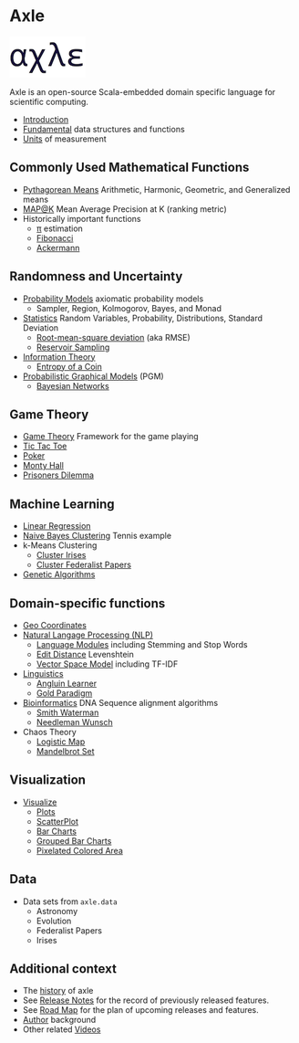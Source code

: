 # Axle

![axle](/images/axle.png)

Axle is an open-source Scala-embedded domain specific language for scientific computing.

* [Introduction](introduction/Introduction.md)
* [Fundamental](fundamental/Fundamental.md) data structures and functions
* [Units](Units.md) of measurement

## Commonly Used Mathematical Functions

* [Pythagorean Means](math/PythagoreanMeans.md) Arithmetic, Harmonic, Geometric, and Generalized means
* [MAP@K](math/MeanAveragePrecisionAtK.md) Mean Average Precision at K (ranking metric)
* Historically important functions
  * [π](math/Pi.md) estimation
  * [Fibonacci](math/Fibonacci.md)
  * [Ackermann](math/Ackermann.md)

## Randomness and Uncertainty

* [Probability Models](random_uncertain/ProbabilityModel.md) axiomatic probability models
  * Sampler, Region, Kolmogorov, Bayes, and Monad
* [Statistics](random_uncertain/Statistics.md) Random Variables, Probability, Distributions, Standard Deviation
  * [Root-mean-square deviation](random_uncertain/RootMeanSquareDeviation.md) (aka RMSE)
  * [Reservoir Sampling](random_uncertain/ReservoirSampling.md)
* [Information Theory](random_uncertain/InformationTheory.md)
  * [Entropy of a Coin](random_uncertain/CoinEntropy.md)
* [Probabilistic Graphical Models](random_uncertain/ProbabilisticGraphicalModels.md) (PGM)
  * [Bayesian Networks](random_uncertain/BayesianNetworks.md)

## Game Theory

* [Game Theory](game_theory/GameTheory.md) Framework for the game playing
* [Tic Tac Toe](game_theory/TicTacToe.md)
* [Poker](game_theory/Poker.md)
* [Monty Hall](game_theory/MontyHall.md)
* [Prisoners Dilemma](game_theory/PrisonersDilemma.md)

## Machine Learning

* [Linear Regression](machine_learning/LinearRegression.md)
* [Naive Bayes Clustering](machine_learning/NaiveBayesClassifier.md) Tennis example
* k-Means Clustering
  * [Cluster Irises](machine_learning/ClusterIrises.md)
  * [Cluster Federalist Papers](machine_learning/ClusterFederalistPapers.md)
* [Genetic Algorithms](machine_learning/GeneticAlgorithms.md)

## Domain-specific functions

* [Geo Coordinates](math/GeoCoordinates.md)
* [Natural Langage Processing (NLP)](text/NaturalLanguageProcessing.md)
  * [Language Modules](text/LanguageModules.md) including Stemming and Stop Words
  * [Edit Distance](text/EditDistance.md) Levenshtein
  * [Vector Space Model](text/VectorSpaceModel.md) including TF-IDF
* [Linguistics](text/Linguistics.md)
  * [Angluin Learner](text/AngluinLearner.md)
  * [Gold Paradigm](text/GoldParadigm.md)
* [Bioinformatics](bioinformatics/Bioinformatics.md) DNA Sequence alignment algorithms
  * [Smith Waterman](bioinformatics/SmithWaterman.md)
  * [Needleman Wunsch](bioinformatics/NeedlemanWunsch.md)
* Chaos Theory
  * [Logistic Map](chaos_theory/LogisticMap.md)
  * [Mandelbrot Set](chaos_theory/Mandelbrot.md)

## Visualization

* [Visualize](visualization/Visualize.md)
  * [Plots](visualization/Plots.md)
  * [ScatterPlot](visualization/ScatterPlot.md)
  * [Bar Charts](visualization/BarCharts.md)
  * [Grouped Bar Charts](visualization/GroupedBarCharts.md)
  * [Pixelated Colored Area](visualization/PixelatedColoredArea.md)

## Data

* Data sets from `axle.data`
  * Astronomy
  * Evolution
  * Federalist Papers
  * Irises

## Additional context

* The [history](appendix/History.md) of axle
* See [Release Notes](appendix/ReleaseNotes.md) for the record of previously released features.
* See [Road Map](appendix/RoadMap.md) for the plan of upcoming releases and features.
* [Author](appendix/Author.md) background
* Other related [Videos](appendix/Videos.md)
